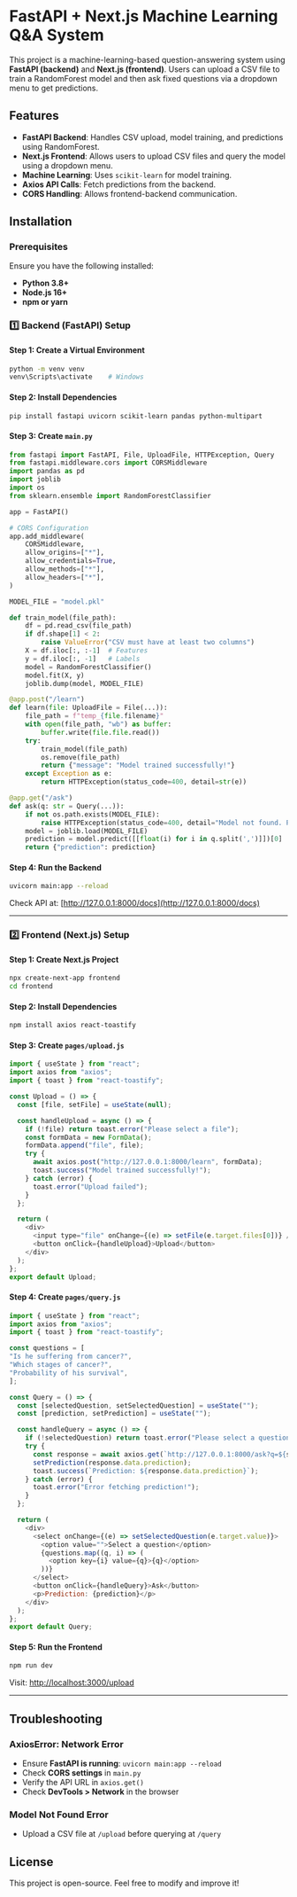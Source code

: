 # FastAPI + Next.js Machine Learning Q&A System

This project is a machine-learning-based question-answering system using **FastAPI (backend)** and **Next.js (frontend)**. Users can upload a CSV file to train a RandomForest model and then ask fixed questions via a dropdown menu to get predictions.

## Features
- **FastAPI Backend**: Handles CSV upload, model training, and predictions using RandomForest.
- **Next.js Frontend**: Allows users to upload CSV files and query the model using a dropdown menu.
- **Machine Learning**: Uses `scikit-learn` for model training.
- **Axios API Calls**: Fetch predictions from the backend.
- **CORS Handling**: Allows frontend-backend communication.

## Installation
### Prerequisites
Ensure you have the following installed:
- **Python 3.8+**
- **Node.js 16+**
- **npm or yarn**

### 1️⃣ Backend (FastAPI) Setup
#### Step 1: Create a Virtual Environment
```bash
python -m venv venv
venv\Scripts\activate    # Windows
```
#### Step 2: Install Dependencies
```bash
pip install fastapi uvicorn scikit-learn pandas python-multipart
```
#### Step 3: Create `main.py`
```python
from fastapi import FastAPI, File, UploadFile, HTTPException, Query
from fastapi.middleware.cors import CORSMiddleware
import pandas as pd
import joblib
import os
from sklearn.ensemble import RandomForestClassifier

app = FastAPI()

# CORS Configuration
app.add_middleware(
    CORSMiddleware,
    allow_origins=["*"],
    allow_credentials=True,
    allow_methods=["*"],
    allow_headers=["*"],
)

MODEL_FILE = "model.pkl"

def train_model(file_path):
    df = pd.read_csv(file_path)
    if df.shape[1] < 2:
        raise ValueError("CSV must have at least two columns")
    X = df.iloc[:, :-1]  # Features
    y = df.iloc[:, -1]   # Labels
    model = RandomForestClassifier()
    model.fit(X, y)
    joblib.dump(model, MODEL_FILE)

@app.post("/learn")
def learn(file: UploadFile = File(...)):
    file_path = f"temp_{file.filename}"
    with open(file_path, "wb") as buffer:
        buffer.write(file.file.read())
    try:
        train_model(file_path)
        os.remove(file_path)
        return {"message": "Model trained successfully!"}
    except Exception as e:
        return HTTPException(status_code=400, detail=str(e))

@app.get("/ask")
def ask(q: str = Query(...)):
    if not os.path.exists(MODEL_FILE):
        raise HTTPException(status_code=400, detail="Model not found. Please train first.")
    model = joblib.load(MODEL_FILE)
    prediction = model.predict([[float(i) for i in q.split(',')]])[0]
    return {"prediction": prediction}
```
#### Step 4: Run the Backend
```bash
uvicorn main:app --reload
```
Check API at: [http://127.0.0.1:8000/docs](http://127.0.0.1:8000/docs)

---

### 2️⃣ Frontend (Next.js) Setup
#### Step 1: Create Next.js Project
```bash
npx create-next-app frontend
cd frontend
```
#### Step 2: Install Dependencies
```bash
npm install axios react-toastify
```
#### Step 3: Create `pages/upload.js`
```javascript
import { useState } from "react";
import axios from "axios";
import { toast } from "react-toastify";

const Upload = () => {
  const [file, setFile] = useState(null);

  const handleUpload = async () => {
    if (!file) return toast.error("Please select a file");
    const formData = new FormData();
    formData.append("file", file);
    try {
      await axios.post("http://127.0.0.1:8000/learn", formData);
      toast.success("Model trained successfully!");
    } catch (error) {
      toast.error("Upload failed");
    }
  };

  return (
    <div>
      <input type="file" onChange={(e) => setFile(e.target.files[0])} />
      <button onClick={handleUpload}>Upload</button>
    </div>
  );
};
export default Upload;
```
#### Step 4: Create `pages/query.js`
```javascript
import { useState } from "react";
import axios from "axios";
import { toast } from "react-toastify";

const questions = [
"Is he suffering from cancer?",
"Which stages of cancer?",
"Probability of his survival",
];

const Query = () => {
  const [selectedQuestion, setSelectedQuestion] = useState("");
  const [prediction, setPrediction] = useState("");

  const handleQuery = async () => {
    if (!selectedQuestion) return toast.error("Please select a question!");
    try {
      const response = await axios.get(`http://127.0.0.1:8000/ask?q=${selectedQuestion}`);
      setPrediction(response.data.prediction);
      toast.success(`Prediction: ${response.data.prediction}`);
    } catch (error) {
      toast.error("Error fetching prediction!");
    }
  };

  return (
    <div>
      <select onChange={(e) => setSelectedQuestion(e.target.value)}>
        <option value="">Select a question</option>
        {questions.map((q, i) => (
          <option key={i} value={q}>{q}</option>
        ))}
      </select>
      <button onClick={handleQuery}>Ask</button>
      <p>Prediction: {prediction}</p>
    </div>
  );
};
export default Query;
```
#### Step 5: Run the Frontend
```bash
npm run dev
```
Visit: [http://localhost:3000/upload](http://localhost:3000/upload)

---

## Troubleshooting
### **AxiosError: Network Error**
- Ensure **FastAPI is running**: `uvicorn main:app --reload`
- Check **CORS settings** in `main.py`
- Verify the API URL in `axios.get()`
- Check **DevTools > Network** in the browser

### **Model Not Found Error**
- Upload a CSV file at `/upload` before querying at `/query`

## License
This project is open-source. Feel free to modify and improve it!

